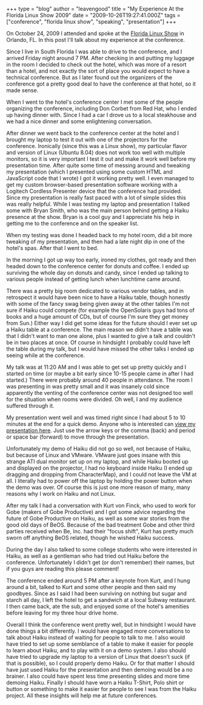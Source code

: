 +++
type = "blog"
author = "leavengood"
title = "My Experience At the Florida Linux Show 2009"
date = "2009-10-26T19:27:41.000Z"
tags = ["conference", "florida linux show", "speaking", "presentation"]
+++

<p>On October 24, 2009 I attended and spoke at the <a href="http://www.floridalinuxshow.com/">Florida Linux Show</a> in Orlando, FL. In this post I'll talk about my experience at the conference.</p>

<!--more-->

<p>Since I live in South Florida I was able to drive to the conference, and I arrived Friday night around 7 PM. After checking in and putting my luggage in the room I decided to check out the hotel, which was more of a resort than a hotel, and not exactly the sort of place you would expect to have a technical conference. But as I later found out the organizers of the conference got a pretty good deal to have the conference at that hotel, so it made sense.</p>
<p>When I went to the hotel's conference center I met some of the people organizing the conference, including Don Corbet from Red Hat, who I ended up having dinner with. Since I had a car I drove us to a local steakhouse and we had a nice dinner and some enlightening conversation.</p>
<p>After dinner we went back to the conference center at the hotel and I brought my laptop to test it out with one of the projectors for the conference. Ironically (since this was a Linux show), my particular flavor and version of Linux (Ubuntu 8.04) does not work too well with multiple monitors, so it is very important I test it out and make it work well before my presentation time. After quite some time of messing around and tweaking my presentation (which I presented using some custom HTML and JavaScript code that I wrote) I got it working pretty well. I even managed to get my custom browser-based presentation software working with a Logitech Cordless Presenter device that the conference had provided. Since my presentation is really fast paced with a lot of simple slides this was really helpful. While I was testing my laptop and presentation I talked some with Bryan Smith, who was the main person behind getting a Haiku presence at the show. Bryan is a cool guy and I appreciate his help in getting me to the conference and on the speaker list.</p>
<p>When my testing was done I headed back to my hotel room, did a bit more tweaking of my presentation, and then had a late night dip in one of the hotel's spas. After that I went to bed.</p>
<p>In the morning I got up way too early, ironed my clothes, got ready and then headed down to the conference center for donuts and coffee. I ended up surviving the whole day on donuts and candy, since I ended up talking to various people instead of getting lunch when lunchtime came around.</p>
<p>There was a pretty big room dedicated to various vendor tables, and in retrospect it would have been nice to have a Haiku table, though honestly with some of the fancy swag being given away at the other tables I'm not sure if Haiku could compete (for example the OpenSolaris guys had tons of books and a huge amount of CDs, but of course I'm sure they get money from Sun.) Either way I did get some ideas for the future should I ever set up a Haiku table at a conference. The main reason we didn't have a table was that I didn't want to man one alone, plus I wanted to give a talk and couldn't be in two places at once. Of course in hindsight I probably could have left the table during my talk, but I would have missed the other talks I ended up seeing while at the conference.</p>
<p>My talk was at 11:20 AM and I was able to get set up pretty quickly and I started on time (or maybe a bit early since 10-15 people came in after I had started.) There were probably around 40 people in attendance. The room I was presenting in was pretty small and it was insanely cold since apparently the venting of the conference center was not designed too well for the situation when rooms were divided. Oh well, I and my audience suffered through it.</p>
<p>My presentation went well and was timed right since I had about 5 to 10 minutes at the end for a quick demo. Anyone who is interested can <a href="http://ryanleavengood.com/haiku/florida_linux_show/presentation.html">view my presentation here</a>. Just use the arrow keys or the comma (back) and period or space bar (forward) to move through the presentation.</p>
<p>Unfortunately my demo of Haiku did not go so well, not because of Haiku, but because of Linux and VMware. VMware just goes insane with this strange ATI dual monitor set up on my laptop, and while Haiku booted up and displayed on the projector, I had no keyboard inside Haiku (I ended up dragging and dropping from CharacterMap), and I could not leave the VM at all. I literally had to power off the laptop by holding the power button when the demo was over. Of course this is just one more reason of many, many reasons why I work on Haiku and not Linux.</p>
<p>After my talk I had a conversation with Kurt von Finck, who used to work for Gobe (makers of Gobe Productive) and I got some advice regarding the future of Gobe Productive on Haiku, as well as some war stories from the good old days of BeOS. Because of the bad treatment Gobe and other third parties received when Be, Inc. had their "focus shift", Kurt has pretty much sworn off anything BeOS related, though he wished Haiku success.</p>
<p>During the day I also talked to some college students who were interested in Haiku, as well as a gentleman who had tried out Haiku before the conference. Unfortunately I didn't get (or don't remember) their names, but if you guys are reading this please comment!</p>
<p>The conference ended around 5 PM after a keynote from Kurt, and I hung around a bit, talked to Kurt and some other people and then said my goodbyes. Since as I said I had been surviving on nothing but sugar and starch all day, I left the hotel to get a sandwich at a local Subway restaurant. I then came back, ate the sub, and enjoyed some of the hotel's amenities before leaving for my three hour drive home.</p>
<p>Overall I think the conference went pretty well, but in hindsight I would have done things a bit differently. I would have engaged more conversations to talk about Haiku instead of waiting for people to talk to me. I also would have tried to set up some semblance of a table to make it easier for people to learn about Haiku, and to play with it on a demo system. I also should have tried to upgrade my laptop to a version of Linux that doesn't suck (if that is possible), so I could properly demo Haiku. Or for that matter I should have just used Haiku for the presentation and then demoing would be a no brainer. I also could have spent less time presenting slides and more time demoing Haiku. Finally I should have worn a Haiku T-Shirt, Polo shirt or button or something to make it easier for people to see I was from the Haiku project. All these insights will help me at future conferences.</p>